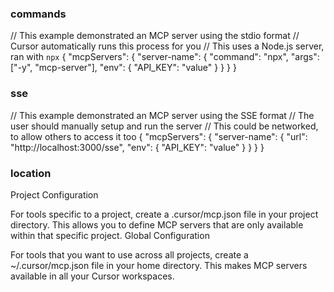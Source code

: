 ### commands

// This example demonstrated an MCP server using the stdio format
// Cursor automatically runs this process for you
// This uses a Node.js server, ran with `npx`
{
  "mcpServers": {
    "server-name": {
      "command": "npx",
      "args": ["-y", "mcp-server"],
      "env": {
        "API_KEY": "value"
      }
    }
  }
}

### sse

// This example demonstrated an MCP server using the SSE format
// The user should manually setup and run the server
// This could be networked, to allow others to access it too
{
  "mcpServers": {
    "server-name": {
      "url": "http://localhost:3000/sse",
      "env": {
        "API_KEY": "value"
      }
    }
  }
}

### location

Project Configuration

For tools specific to a project, create a .cursor/mcp.json file in your project directory. This allows you to define MCP servers that are only available within that specific project.
Global Configuration

For tools that you want to use across all projects, create a \~/.cursor/mcp.json file in your home directory. This makes MCP servers available in all your Cursor workspaces.